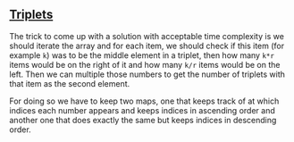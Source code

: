 [Triplets](https://www.hackerrank.com/challenges/count-triplets-1/problem?h_l=interview&playlist_slugs%5B%5D=interview-preparation-kit&playlist_slugs%5B%5D=dictionaries-hashmaps)
--------
The trick to come up with a solution with acceptable time complexity is
we should iterate the array and for each item, we should check if this
item (for example `k`) was to be the middle element in a triplet, then how many
`k*r` items would be on the right of it and how many `k/r` items would
be on the left. Then we can multiple those numbers to get the number of
triplets with that item as the second element.

For doing so we have to keep two maps, one that keeps track of at which
indices each number appears and keeps indices in ascending order
and another one that does exactly the same but keeps indices in descending order.
